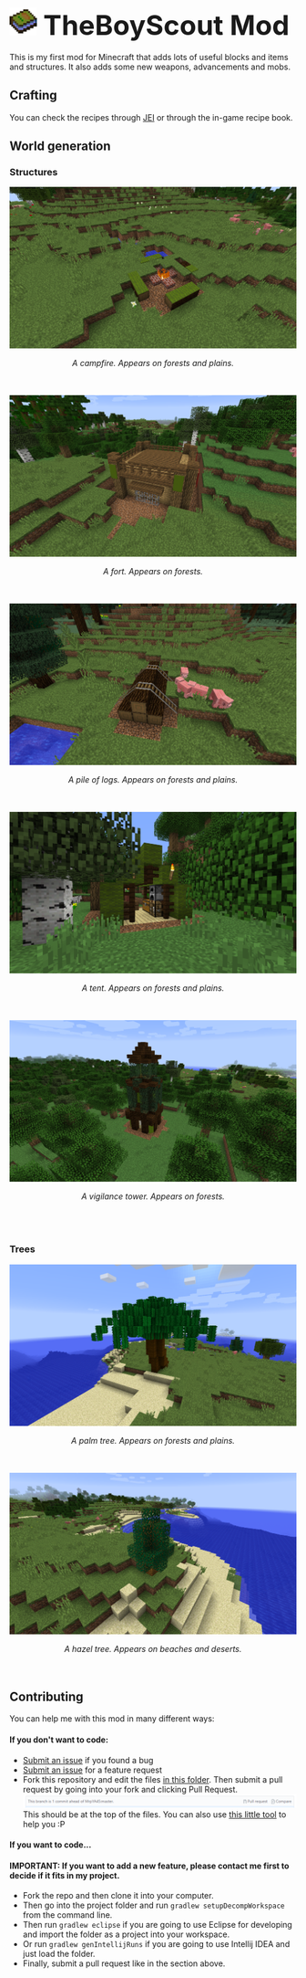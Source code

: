 <img src="docs/logo.png" width="48"><font size="7"><b> TheBoyScout Mod</b></font>
--------
This is my first mod for Minecraft that adds lots of useful blocks and items and structures. It also adds some new weapons, advancements and mobs.

## Crafting
You can check the recipes through [JEI](https://minecraft.curseforge.com/projects/jei) or through the in-game recipe book.


## World generation
### Structures
![](docs/campfire.png)
<center><i>A campfire. Appears on forests and plains.</i></center>
<br><br>

![](docs/fort.png)
<center><i>A fort. Appears on forests.</center></i>
<br><br>

![](docs/pile_of_logs.png)
<center><i>A pile of logs. Appears on forests and plains.</center></i>
<br><br>

![](docs/tent.png)
<center><i>A tent. Appears on forests and plains.</center></i>
<br><br>

![](docs/vigilance_tower.png)
<center><i>A vigilance tower. Appears on forests.</center></i>
<br><br><br>

### Trees
![](docs/palm_tree.png)
<center><i>A palm tree. Appears on forests and plains.</center></i>
<br><br>

![](docs/hazel_tree.png)
<center><i>A hazel tree. Appears on beaches and deserts.</center></i>
<br><br>

## Contributing

You can help me with this mod in many different ways:
#### If you don't want to code:
- [Submit an issue](https://github.com/MrpYA45/TheBoyScoutMod/issues/new?template=bug_report) if you found a bug
- [Submit an issue](https://github.com/MrpYA45/TheBoyScoutMod/issues/new?template=feature_request) for a feature request
- Fork this repository and edit the files [in this folder](/src/main/resources/assets/tbsm/lang). Then submit a pull request by going into your fork and clicking Pull Request.
![](docs/PR.png) This should be at the top of the files.
You can also use [this little tool](https://github.com/rogama25/minecraft-translation-helper) to help you :P

#### If you want to code...
#### IMPORTANT: If you want to add a new feature, please contact me first to decide if it fits in my project.
- Fork the repo and then clone it into your computer.
- Then go into the project folder and run `gradlew setupDecompWorkspace` from the command line.
- Then run `gradlew eclipse` if you are going to use Eclipse for developing and import the folder as a project into your workspace.
- Or run `gradlew genIntellijRuns` if you are going to use Intellij IDEA and just load the folder.
- Finally, submit a pull request like in the section above.
